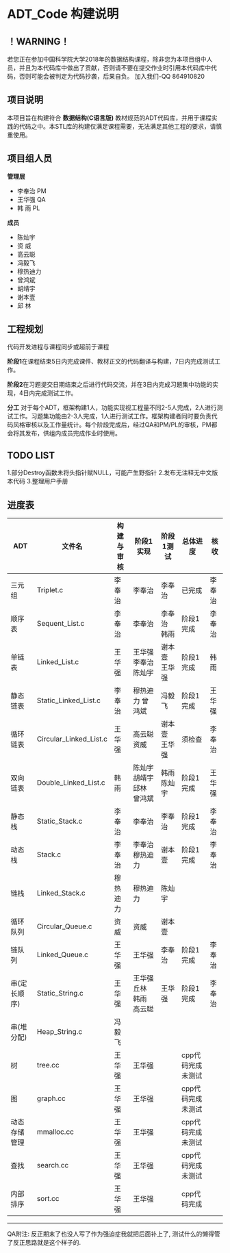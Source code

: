# ADT_Code 构建说明
！WARNING！
--
若您正在参加中国科学院大学2018年的数据结构课程，除非您为本项目组中人员，并且为本代码库中做出了贡献，否则请不要在提交作业时引用本代码库中代码，否则可能会被判定为代码抄袭，后果自负。
加入我们-QQ 864910820

项目说明
--
本项目旨在构建符合 **数据结构(C语言版)** 教材规范的ADT代码库，并用于课程实践的代码之中。本STL库的构建仅满足课程需要，无法满足其他工程的要求，请慎重使用。

项目组人员
--
**管理层**
- 李奉治 PM
- 王华强 QA
- 韩  雨 PL

**成员**
- 陈灿宇
- 资  威
- 高云聪
- 冯毅飞
- 穆热迪力
- 曾鸿斌
- 胡靖宇
- 谢本壹
- 邱  林

工程规划
--
代码开发进程与课程同步或超前于课程

**阶段1**在课程结束5日内完成课件、教材正文的代码翻译与构建，7日内完成测试工作。

**阶段2**在习题提交日期结束之后进行代码交流，并在3日内完成习题集中功能的实现，4日内完成测试工作。

**分工**
对于每个ADT，框架构建1人，功能实现视工程量不同2-5人完成，2人进行测试工作。习题集功能由2-3人完成，1人进行测试工作。框架构建者同时要负责代码风格审核以及工作量统计。每个阶段完成后，经过QA和PM/PL的审核，PM都会将其发布，供组内成员完成作业时使用。

TODO LIST
--
1.部分Destroy函数未将头指针赋NULL，可能产生野指针
2.发布无注释无中文版本代码
3.整理用户手册

进度表
--
|ADT|文件名|构建与审核|阶段1实现|阶段1测试|总体进度|核收|
|---|-----|--------|--------|--------|------|-------|
|三元组|Triplet.c|李奉治|李奉治|李奉治|已完成|李奉治|
|顺序表|Sequent_List.c|李奉治|李奉治|李奉治 韩雨|阶段1完成|李奉治|
|单链表|Linked_List.c|王华强|王华强 李奉治 陈灿宇|谢本壹 王华强|阶段1完成|韩雨|
|静态链表|Static_Linked_List.c|李奉治|穆热迪力 曾鸿斌|冯毅飞|阶段1完成|王华强|
|循环链表|Circular_Linked_List.c|王华强|高云聪 资威|谢本壹 王华强|须检查|李奉治|
|双向链表|Double_Linked_List.c|韩雨|陈灿宇 胡靖宇 邱林 曾鸿斌|韩雨 陈灿宇|阶段1完成|王华强|
|静态栈|Static_Stack.c|李奉治|李奉治|李奉治|阶段1完成|李奉治|
|动态栈|Stack.c|李奉治|李奉治 穆热迪力|谢本壹|阶段1完成|李奉治|
|链栈|Linked_Stack.c|穆热迪力|穆热迪力|陈灿宇|||
|循环队列|Circular_Queue.c|资威|资威|谢本壹|||
|链队列|Linked_Queue.c|王华强|王华强|李奉治|阶段1完成|李奉治|
|串(定长顺序)|Static_String.c|王华强|王华强 丘林 韩雨 高云聪|王华强|阶段1完成|李奉治|
|串(堆分配)|Heap_String.c|冯毅飞|||||
|树|tree.cc|王华强|王华强||cpp代码完成未测试||
|图|graph.cc|王华强|王华强||cpp代码完成未测试||
|动态存储管理|mmalloc.cc|王华强|王华强||cpp代码完成未测试||
|查找|search.cc|王华强|王华强||cpp代码完成未测试||
|内部排序|sort.cc|王华强|王华强||cpp代码完成||

***

QA附注: 反正期末了也没人写了作为强迫症我就把后面补上了, 测试什么的懒得管了反正思路就是这个样子的.